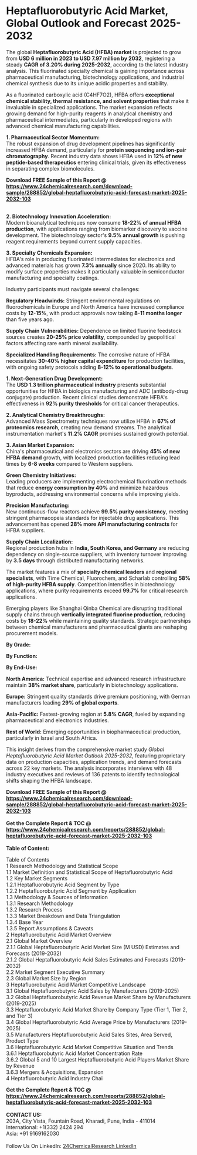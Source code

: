 <h1>Heptafluorobutyric Acid Market, Global Outlook and Forecast 2025-2032</h1><p>The global <strong>Heptafluorobutyric Acid (HFBA) market</strong> is projected to grow from <strong>USD 6 million in 2023 to USD 7.97 million by 2032</strong>, registering a steady <strong>CAGR of 3.20% during 2025-2032</strong>, according to the latest industry analysis. This fluorinated specialty chemical is gaining importance across pharmaceutical manufacturing, biotechnology applications, and industrial chemical synthesis due to its unique acidic properties and stability.</p><p>As a fluorinated carboxylic acid (C4HF7O2), HFBA offers <strong>exceptional chemical stability, thermal resistance, and solvent properties</strong> that make it invaluable in specialized applications. The market expansion reflects growing demand for high-purity reagents in analytical chemistry and pharmaceutical intermediates, particularly in developed regions with advanced chemical manufacturing capabilities.</p><p><strong>1. Pharmaceutical Sector Momentum:</strong><br>
The robust expansion of drug development pipelines has significantly increased HFBA demand, particularly for <strong>protein sequencing and ion-pair chromatography</strong>. Recent industry data shows HFBA used in <strong>12% of new peptide-based therapeutics</strong> entering clinical trials, given its effectiveness in separating complex biomolecules.</p><div><b>Download FREE Sample of this Report @ 
            <a href="https://www.24chemicalresearch.com/download-sample/288852/global-heptafluorobutyric-acid-forecast-market-2025-2032-103">
            https://www.24chemicalresearch.com/download-sample/288852/global-heptafluorobutyric-acid-forecast-market-2025-2032-103</a></b></div><br><p><strong>2. Biotechnology Innovation Acceleration:</strong><br>
Modern bioanalytical techniques now consume <strong>18-22% of annual HFBA production</strong>, with applications ranging from biomarker discovery to vaccine development. The biotechnology sector's <strong>9.5% annual growth</strong> is pushing reagent requirements beyond current supply capacities.</p><p><strong>3. Specialty Chemicals Expansion:</strong><br>
HFBA's role in producing fluorinated intermediates for electronics and advanced materials has grown <strong>7.3% annually</strong> since 2020. Its ability to modify surface properties makes it particularly valuable in semiconductor manufacturing and specialty coatings.</p><p>Industry participants must navigate several challenges:</p><p><strong>Regulatory Headwinds:</strong> Stringent environmental regulations on fluorochemicals in Europe and North America have increased compliance costs by <strong>12-15%</strong>, with product approvals now taking <strong>8-11 months longer</strong> than five years ago.</p><p><strong>Supply Chain Vulnerabilities:</strong> Dependence on limited fluorine feedstock sources creates <strong>20-25% price volatility</strong>, compounded by geopolitical factors affecting rare earth mineral availability.</p><p><strong>Specialized Handling Requirements:</strong> The corrosive nature of HFBA necessitates <strong>30-40% higher capital expenditure</strong> for production facilities, with ongoing safety protocols adding <strong>8-12% to operational budgets</strong>.</p><p><strong>1. Next-Generation Drug Development:</strong><br>
The <strong>USD 1.3 trillion pharmaceutical industry</strong> presents substantial opportunities for HFBA in biologics manufacturing and ADC (antibody-drug conjugate) production. Recent clinical studies demonstrate HFBA's effectiveness in <strong>92% purity thresholds</strong> for critical cancer therapeutics.</p><p><strong>2. Analytical Chemistry Breakthroughs:</strong><br>
Advanced Mass Spectrometry techniques now utilize HFBA in <strong>67% of proteomics research</strong>, creating new demand streams. The analytical instrumentation market's <strong>11.2% CAGR</strong> promises sustained growth potential.</p><p><strong>3. Asian Market Expansion:</strong><br>
China's pharmaceutical and electronics sectors are driving <strong>45% of new HFBA demand</strong> growth, with localized production facilities reducing lead times by <strong>6-8 weeks</strong> compared to Western suppliers.</p><p><strong>Green Chemistry Initiatives:</strong><br>
Leading producers are implementing electrochemical fluorination methods that reduce <strong>energy consumption by 40%</strong> and minimize hazardous byproducts, addressing environmental concerns while improving yields.</p><p><strong>Precision Manufacturing:</strong><br>
New continuous-flow reactors achieve <strong>99.5% purity consistency</strong>, meeting stringent pharmacopeia standards for injectable drug applications. This advancement has opened <strong>28% more API manufacturing contracts</strong> for HFBA suppliers.</p><p><strong>Supply Chain Localization:</strong><br>
Regional production hubs in <strong>India, South Korea, and Germany</strong> are reducing dependency on single-source suppliers, with inventory turnover improving by <strong>3.5 days</strong> through distributed manufacturing networks.</p><p>The market features a mix of <strong>specialty chemical leaders</strong> and <strong>regional specialists</strong>, with Time Chemical, Fluorochem, and Scharlab controlling <strong>58% of high-purity HFBA supply</strong>. Competition intensifies in biotechnology applications, where purity requirements exceed <strong>99.7%</strong> for critical research applications.</p><p>Emerging players like Shanghai Qinba Chemical are disrupting traditional supply chains through <strong>vertically integrated fluorine production</strong>, reducing costs by <strong>18-22%</strong> while maintaining quality standards. Strategic partnerships between chemical manufacturers and pharmaceutical giants are reshaping procurement models.</p><p><strong>By Grade:</strong></p><p><strong>By Function:</strong></p><p><strong>By End-Use:</strong></p><p><strong>North America:</strong> Technical expertise and advanced research infrastructure maintain <strong>38% market share</strong>, particularly in biotechnology applications.</p><p><strong>Europe:</strong> Stringent quality standards drive premium positioning, with German manufacturers leading <strong>29% of global exports</strong>.</p><p><strong>Asia-Pacific:</strong> Fastest-growing region at <strong>5.8% CAGR</strong>, fueled by expanding pharmaceutical and electronics industries.</p><p><strong>Rest of World:</strong> Emerging opportunities in biopharmaceutical production, particularly in Israel and South Africa.</p><p>This insight derives from the comprehensive market study <em>Global Heptafluorobutyric Acid Market Outlook 2025-2032</em>, featuring proprietary data on production capacities, application trends, and demand forecasts across 22 key markets. The analysis incorporates interviews with 48 industry executives and reviews of 136 patents to identify technological shifts shaping the HFBA landscape.</p><div><b>Download FREE Sample of this Report @ 
            <a href="https://www.24chemicalresearch.com/download-sample/288852/global-heptafluorobutyric-acid-forecast-market-2025-2032-103">
            https://www.24chemicalresearch.com/download-sample/288852/global-heptafluorobutyric-acid-forecast-market-2025-2032-103</a></b></div><br><div><b>Get the Complete Report & TOC @ 
            <a href="https://www.24chemicalresearch.com/reports/288852/global-heptafluorobutyric-acid-forecast-market-2025-2032-103">
            https://www.24chemicalresearch.com/reports/288852/global-heptafluorobutyric-acid-forecast-market-2025-2032-103</a></b></div><br>
            <b>Table of Content:</b><p>Table of Contents<br />
1 Research Methodology and Statistical Scope<br />
1.1 Market Definition and Statistical Scope of Heptafluorobutyric Acid<br />
1.2 Key Market Segments<br />
1.2.1 Heptafluorobutyric Acid Segment by Type<br />
1.2.2 Heptafluorobutyric Acid Segment by Application<br />
1.3 Methodology & Sources of Information<br />
1.3.1 Research Methodology<br />
1.3.2 Research Process<br />
1.3.3 Market Breakdown and Data Triangulation<br />
1.3.4 Base Year<br />
1.3.5 Report Assumptions & Caveats<br />
2 Heptafluorobutyric Acid Market Overview<br />
2.1 Global Market Overview<br />
2.1.1 Global Heptafluorobutyric Acid Market Size (M USD) Estimates and Forecasts (2019-2032)<br />
2.1.2 Global Heptafluorobutyric Acid Sales Estimates and Forecasts (2019-2032)<br />
2.2 Market Segment Executive Summary<br />
2.3 Global Market Size by Region<br />
3 Heptafluorobutyric Acid Market Competitive Landscape<br />
3.1 Global Heptafluorobutyric Acid Sales by Manufacturers (2019-2025)<br />
3.2 Global Heptafluorobutyric Acid Revenue Market Share by Manufacturers (2019-2025)<br />
3.3 Heptafluorobutyric Acid Market Share by Company Type (Tier 1, Tier 2, and Tier 3)<br />
3.4 Global Heptafluorobutyric Acid Average Price by Manufacturers (2019-2025)<br />
3.5 Manufacturers Heptafluorobutyric Acid Sales Sites, Area Served, Product Type<br />
3.6 Heptafluorobutyric Acid Market Competitive Situation and Trends<br />
3.6.1 Heptafluorobutyric Acid Market Concentration Rate<br />
3.6.2 Global 5 and 10 Largest Heptafluorobutyric Acid Players Market Share by Revenue<br />
3.6.3 Mergers & Acquisitions, Expansion<br />
4 Heptafluorobutyric Acid Industry Chai</p><div><b>Get the Complete Report & TOC @ 
            <a href="https://www.24chemicalresearch.com/reports/288852/global-heptafluorobutyric-acid-forecast-market-2025-2032-103">
            https://www.24chemicalresearch.com/reports/288852/global-heptafluorobutyric-acid-forecast-market-2025-2032-103</a></b></div><br><b>CONTACT US:</b><br>
            203A, City Vista, Fountain Road, Kharadi, Pune, India - 411014<br>
            International: +1(332) 2424 294<br>
            Asia: +91 9169162030 <br><br>
            Follow Us On LinkedIn: <a href="https://www.linkedin.com/company/24chemicalresearch/">24ChemicalResearch LinkedIn</a>